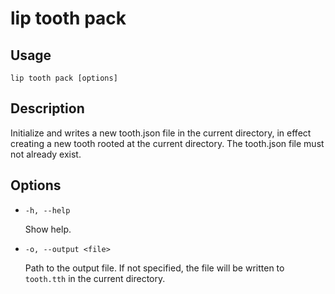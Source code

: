 # lip tooth pack

## Usage

```shell
lip tooth pack [options]
```

## Description

Initialize and writes a new tooth.json file in the current directory, in effect creating a new tooth rooted at the current directory. The tooth.json file must not already exist.

## Options

- `-h, --help`

  Show help.

- `-o, --output <file>`

  Path to the output file. If not specified, the file will be written to `tooth.tth` in the current directory.